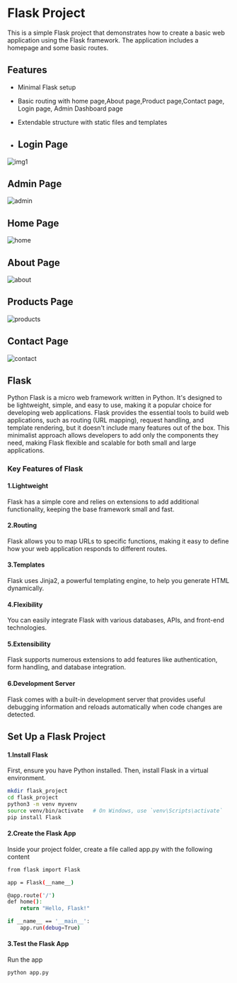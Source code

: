 # Flask Project
This is a simple Flask project that demonstrates how to create a basic web application using the Flask framework. The application includes a homepage and some basic routes.

## Features

- Minimal Flask setup
- Basic routing with home page,About page,Product page,Contact page, Login page, Admin Dashboard page
- Extendable structure with static files and templates

- ## Login Page
![img1](https://github.com/user-attachments/assets/44721904-8237-49d2-9155-0e6e5cfbf72f)

 ## Admin Page
![admin](https://github.com/user-attachments/assets/1daa56f4-9cc0-41e1-b0e0-a1157b415a9c)
 ## Home Page
![home](https://github.com/user-attachments/assets/28878462-d18e-4982-9ced-3e37dc3bdd8a)

 ## About Page
 ![about](https://github.com/user-attachments/assets/c19f6a1a-a8fc-48c0-ab73-70218263b5c6)

 ## Products Page
 ![products](https://github.com/user-attachments/assets/7db1b164-a402-41c1-86d0-b81408728fb7)

 ## Contact Page
![contact](https://github.com/user-attachments/assets/8d280f02-7749-453c-8f79-670448c2ef46)

   

## Flask

Python Flask is a micro web framework written in Python. It's designed to be lightweight, simple, and easy to use, making it a popular choice for developing web applications. Flask provides the essential tools to build web applications, such as routing (URL mapping), request handling, and template rendering, but it doesn't include many features out of the box. This minimalist approach allows developers to add only the components they need, making Flask flexible and scalable for both small and large applications.

### Key Features of Flask

#### 1.Lightweight
 Flask has a simple core and relies on extensions to add additional functionality, keeping the base framework small and fast.
#### 2.Routing
 Flask allows you to map URLs to specific functions, making it easy to define how your web application responds to different routes.
#### 3.Templates 
Flask uses Jinja2, a powerful templating engine, to help you generate HTML dynamically.

#### 4.Flexibility 
You can easily integrate Flask with various databases, APIs, and front-end technologies.

#### 5.Extensibility
 Flask supports numerous extensions to add features like authentication, form handling, and database integration.

#### 6.Development Server 
Flask comes with a built-in development server that provides useful debugging information and reloads automatically when code changes are detected.



## Set Up a Flask Project

#### 1.Install Flask
First, ensure you have Python installed. Then, install Flask in a virtual environment.

```bash
mkdir flask_project
cd flask_project
python3 -m venv myvenv
source venv/bin/activate   # On Windows, use `venv\Scripts\activate`
pip install Flask

```
#### 2.Create the Flask App
Inside your project folder, create a file called app.py with the following content

```bash
from flask import Flask

app = Flask(__name__)

@app.route('/')
def home():
    return "Hello, Flask!"

if __name__ == '__main__':
    app.run(debug=True)

```
#### 3.Test the Flask App
Run the app


```bash
python app.py

```

